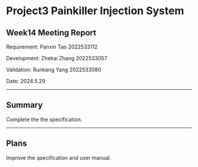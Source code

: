 # Project3 Painkiller Injection System

## Week14 Meeting Report

Requirement: Panxin Tao 2022533112

Development: Zhekai Zhang 2022533057

Validation: Runkang Yang 2022533080

Date: 2024.5.29

---

## Summary

Complete the the specification.

---

## Plans

Improve the specification and user manual.
